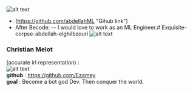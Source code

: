 ![alt text](https://i.ibb.co/10dchLj/Py3px-SVbsz-X.jpg)
 - (https://github.com/abdellahML "Gihub link")
 - After Becode: 
 -- I would love to work as an ML Engineer.# Exquisite-corpse-abdellah-elghilbzouri
![alt text](https://i.ibb.co/vh19Srg/Screenshot-from-2020-10-29-09-32-06.png)

### Christian Melot
(accurate irl representation) :\
![alt text](https://i.redd.it/4fjfy0lyqvk21.png)\
__github__ : https://github.com/Ezamey \
__goal__ : Become a bot god Dev. Then conquer the world.